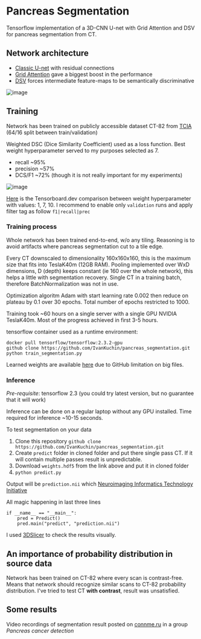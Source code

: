 # Pancreas Segmentation

Tensorflow implementation of a 3D-CNN U-net with Grid Attention and DSV for pancreas segmentation from CT.

## Network architecture

- [Classic U-net](https://arxiv.org/pdf/1505.04597.pdf) with residual connections
- [Grid Attention](https://arxiv.org/pdf/1804.03999.pdf) gave a biggest boost in the performance
- [DSV](http://proceedings.mlr.press/v38/lee15a.pdf) forces intermediate feature-maps to be semantically discriminative

![image](https://user-images.githubusercontent.com/26530162/112643787-202ccc00-8e1b-11eb-9d4f-16fcd6376a3e.png)

## Training

Network has been trained on publicly accessible dataset CT-82 from [TCIA](https://wiki.cancerimagingarchive.net/display/Public/Pancreas-CT#0c26eab54502412cbbd0e1c0fddd917b) (64/16 split between train/validation)

Weighted DSC (Dice Similarity Coefficient) used as a loss function. Best weight hyperparameter served to my purposes selected as 7.
- recall ~95%
- precision ~57%
- DCS/F1 ~72% (though it is not really important for my experiments)

![image](https://user-images.githubusercontent.com/26530162/112645949-65ea9400-8e1d-11eb-9668-b0917acbea87.png)

[Here](https://tensorboard.dev/experiment/jdJUxCWrQiWk4ezy0i9TvA/) is the Tensorboard.dev comparison between weight hyperparameter with values: 1, 7, 10. I recommend to enable only `validation` runs and apply filter tag as follow `f1|recall|prec`

### Training process

Whole network has been trained end-to-end, w/o any tiling. Reasoning is to avoid artifacts where pancreas segmentation cut to a tile edge.

Every CT downscaled to dimensionality 160x160x160, this is the maximum size that fits into TeslaK40m (12GB RAM). Pooling implemented over WxD dimensions, D (depth) keeps constant (ie 160 over the whole network), this helps a little with segmentation recovery. Single CT in a training batch, therefore BatchNormalization was not in use.

Optimization algoritm Adam with start learning rate 0.002 then reduce on plateau by 0.1 over 30 epochs. Total number of epochs restricted to 1000.

Training took ~60 hours on a single server with a single GPU NVIDIA TeslaK40m. Most of the progress achieved in first 3-5 hours. 

tensorflow container used as a runtime environment:

```
docker pull tensorflow/tensorflow:2.3.2-gpu
github clone https://github.com/IvanKuchin/pancreas_segmentation.git
python train_segmentation.py
```

Learned weights are available [here](http://images.infomed-stat.ru/tensorflow/weights.hdf5) due to GitHub limitation on big files.

### Inference

*Pre-requisite*: tensorflow 2.3 (you could try latest version, but no guarantee that it will work)

Inference can be done on a regular laptop without any GPU installed. Time required for inference ~10-15 seconds.

To test segmentation on your data
1. Clone this repository `github clone https://github.com/IvanKuchin/pancreas_segmentation.git`
2. Create `predict` folder in cloned folder and put there single pass CT. If it will contain multiple passes result is unpredictable.
3. Download `weights.hdf5` from the link above and put it in cloned folder
4. `python predict.py`

Output will be `prediction.nii` which [Neuroimaging Informatics Technology Initiative](https://nifti.nimh.nih.gov/)

All magic happening in last three lines 
```
if __name__ == "__main__":
    pred = Predict()
    pred.main("predict", "prediction.nii")
```

I used [3DSlicer](https://download.slicer.org/) to check the results visually.

## An importance of probability distribution in source data

Network has been trained on CT-82 where every scan is contrast-free. Means that network should recognize similar scans to CT-82 probability distribution. 
I've tried to test CT **with contrast**, result was unsatisfied. 

## Some results

Video recordings of segmentation result posted on [connme.ru](https://www.connme.ru) in a group *Pancreas cancer detection*




